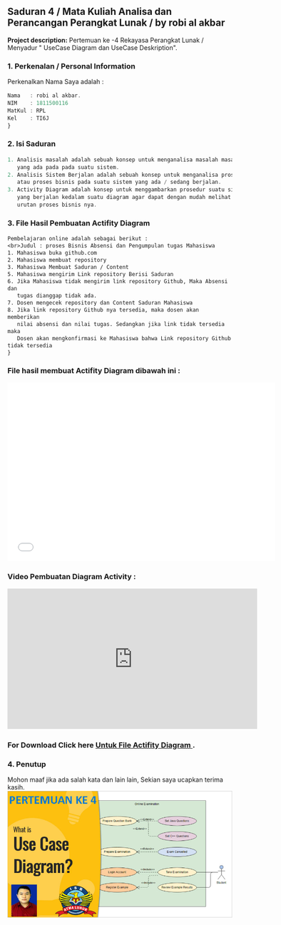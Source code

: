 ## Saduran 4 / Mata Kuliah Analisa dan Perancangan Perangkat Lunak / by robi al akbar

**Project description:** Pertemuan ke -4 Rekayasa Perangkat Lunak /  Menyadur " UseCase Diagram dan UseCase Deskription".

### 1. Perkenalan / Personal Information

Perkenalkan Nama Saya adalah :

```javascript
Nama   : robi al akbar.
NIM    : 1811500116
MatKul : RPL 
Kel    : TI6J
}
```

### 2. Isi Saduran

```javascript
1. Analisis masalah adalah sebuah konsep untuk menganalisa masalah masalah
   yang ada pada pada suatu sistem.
2. Analisis Sistem Berjalan adalah sebuah konsep untuk menganalisa prosedur
   atau proses bisnis pada suatu sistem yang ada / sedang berjalan.
3. Activity Diagram adalah konsep untuk menggambarkan prosedur suatu sistem
   yang berjalan kedalam suatu diagram agar dapat dengan mudah melihat
   urutan proses bisnis nya.


```


### 3. File Hasil Pembuatan Actifity Diagram
```Contoh Analisis Sistem Berjalan yang saya buat sendiri dari studi kasus
Pembelajaran online adalah sebagai berikut :
<br>Judul : proses Bisnis Absensi dan Pengumpulan tugas Mahasiswa
1. Mahasiswa buka github.com
2. Mahasiswa membuat repository
3. Mahasiswa Membuat Saduran / Content
5. Mahasiswa mengirim Link repository Berisi Saduran
6. Jika Mahasiswa tidak mengirim link repository Github, Maka Absensi dan
   tugas dianggap tidak ada.
7. Dosen mengecek repository dan Content Saduran Mahasiswa
8. Jika link repository Github nya tersedia, maka dosen akan memberikan
   nilai absensi dan nilai tugas. Sedangkan jika link tidak tersedia maka
   Dosen akan mengkonfirmasi ke Mahasiswa bahwa Link repository Github tidak tersedia
}
```

### File hasil membuat Actifity Diagram dibawah ini :
<embed type="application/pdf" src="/pdf/sample_presentation_1.pdf" width="600" height="400">


### Video Pembuatan Diagram Activity :
<iframe width="560" height="315" src="https://www.youtube.com/embed/B0ptrD_fvbY" title="YouTube video player" frameborder="0" allow="accelerometer; autoplay=1; clipboard-write; encrypted-media; gyroscope; picture-in-picture" allowfullscreen></iframe>


### For Download Click here [Untuk File Actifity Diagram ](/pdf/sample_presentation_1.pdf).

### 4. Penutup
Mohon maaf jika ada salah kata dan lain lain, Sekian saya ucapkan terima kasih.
<img src="images/dummy_thumbnail_4.jpg?raw=true"/>